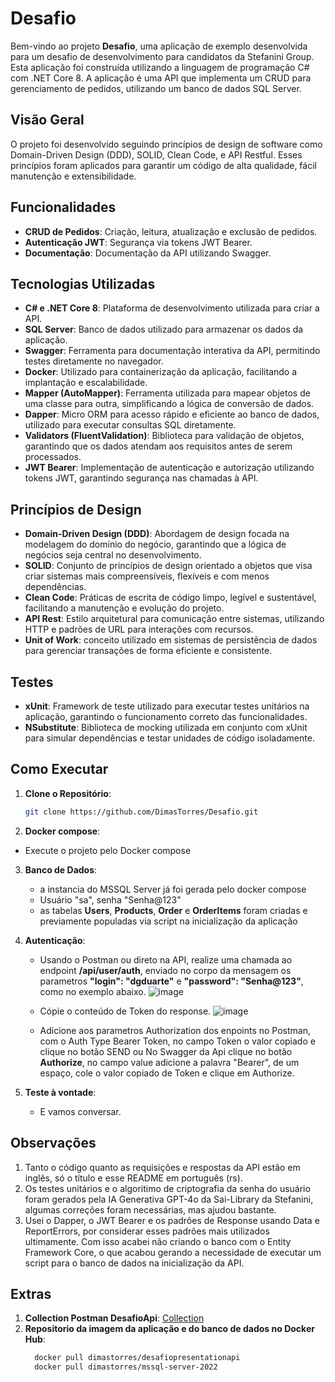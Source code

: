 # Desafio

Bem-vindo ao projeto **Desafio**, uma aplicação de exemplo desenvolvida para um desafio de desenvolvimento para candidatos da Stefanini Group. Esta aplicação foi construída utilizando a linguagem de programação C# com .NET Core 8. A aplicação é uma API que implementa um CRUD para gerenciamento de pedidos, utilizando um banco de dados SQL Server.

## Visão Geral

O projeto foi desenvolvido seguindo princípios de design de software como Domain-Driven Design (DDD), SOLID, Clean Code, e API Restful. Esses princípios foram aplicados para garantir um código de alta qualidade, fácil manutenção e extensibilidade.

## Funcionalidades

- **CRUD de Pedidos**: Criação, leitura, atualização e exclusão de pedidos.
- **Autenticação JWT**: Segurança via tokens JWT Bearer.
- **Documentação**: Documentação da API utilizando Swagger.

## Tecnologias Utilizadas

- **C# e .NET Core 8**: Plataforma de desenvolvimento utilizada para criar a API.
- **SQL Server**: Banco de dados utilizado para armazenar os dados da aplicação.
- **Swagger**: Ferramenta para documentação interativa da API, permitindo testes diretamente no navegador.
- **Docker**: Utilizado para containerização da aplicação, facilitando a implantação e escalabilidade.
- **Mapper (AutoMapper)**: Ferramenta utilizada para mapear objetos de uma classe para outra, simplificando a lógica de conversão de dados.
- **Dapper**: Micro ORM para acesso rápido e eficiente ao banco de dados, utilizado para executar consultas SQL diretamente.
- **Validators (FluentValidation)**: Biblioteca para validação de objetos, garantindo que os dados atendam aos requisitos antes de serem processados.
- **JWT Bearer**: Implementação de autenticação e autorização utilizando tokens JWT, garantindo segurança nas chamadas à API.

## Princípios de Design

- **Domain-Driven Design (DDD)**: Abordagem de design focada na modelagem do domínio do negócio, garantindo que a lógica de negócios seja central no desenvolvimento.
- **SOLID**: Conjunto de princípios de design orientado a objetos que visa criar sistemas mais compreensíveis, flexíveis e com menos dependências.
- **Clean Code**: Práticas de escrita de código limpo, legível e sustentável, facilitando a manutenção e evolução do projeto.
- **API Rest**: Estilo arquitetural para comunicação entre sistemas, utilizando HTTP e padrões de URL para interações com recursos.
- **Unit of Work**: conceito utilizado em sistemas de persistência de dados para gerenciar transações de forma eficiente e consistente.
  
## Testes

- **xUnit**: Framework de teste utilizado para executar testes unitários na aplicação, garantindo o funcionamento correto das funcionalidades.
- **NSubstitute**: Biblioteca de mocking utilizada em conjunto com xUnit para simular dependências e testar unidades de código isoladamente.

## Como Executar

1. **Clone o Repositório**:
   ```bash
   git clone https://github.com/DimasTorres/Desafio.git

2. **Docker compose**:
  - Execute o projeto pelo Docker compose
    
3. **Banco de Dados**:
   - a instancia do MSSQL Server já foi gerada pelo docker compose
   - Usuário "sa", senha "Senha@123"
   - as tabelas **Users**, **Products**, **Order** e **OrderItems** foram criadas e previamente populadas via script na inicialização da aplicação

4. **Autenticação**:
    - Usando o Postman ou direto na API, realize uma chamada ao endpoint **/api/user/auth**, enviado no corpo da mensagem os parametros **"login": "dgduarte"** e **"password": "Senha@123"**, como no exemplo abaixo.
      ![image](https://github.com/user-attachments/assets/5eb96057-bf38-4a0e-ab4b-c054cedde475)
   
    - Cópie o conteúdo de Token do response.
      ![image](https://github.com/user-attachments/assets/74afd33c-6623-4966-aa2c-02ff1fbb2d8d)

    - Adicione aos parametros Authorization dos enpoints no Postman, com o Auth Type Bearer Token, no campo Token o valor copiado e clique no botão SEND
      ou
      No Swagger da Api clique no botão **Authorize**, no campo value adicione a palavra "Bearer", de um espaço, cole o valor copiado de Token e clique em Authorize.

5. **Teste à vontade**:
    - E vamos conversar. 

## Observações
1. Tanto o código quanto as requisições e respostas da API estão em inglês, só o título e esse README em português (rs).
2. Os testes unitários e o algoritimo de criptografia da senha do usuário foram gerados pela IA Generativa GPT-4o da Sai-Library da Stefanini, algumas correções foram necessárias, mas ajudou bastante.
3. Usei o Dapper, o JWT Bearer e os padrões de Response usando Data e ReportErrors, por considerar esses padrões mais utilizados ultimamente. Com isso acabei não criando o banco com o Entity Framework Core, o que acabou gerando a necessidade de executar um script para o banco de dados na inicialização da API. 

## Extras

1. **Collection Postman DesafioApi**: [Collection](https://github.com/DimasTorres/Desafio/blob/master/Desafio%20.Net.postman_collection.json)
2. **Repositorio da imagem da aplicação e do banco de dados no Docker Hub**:
    ```bash
      docker pull dimastorres/desafiopresentationapi
      docker pull dimastorres/mssql-server-2022
